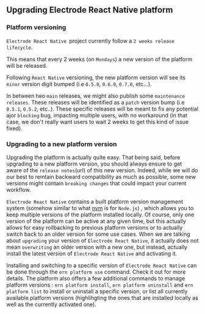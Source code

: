 ## Upgrading Electrode React Native platform

### Platform versioning

`Electrode React Native `project currently follow a `2 weeks release lifecycle`.  

This means that every 2 weeks (on `Mondays`) a new version of the platform will be released.  

Following `React Native` versioning, the new platform version will see its `minor` version digit bumped (i.e `0.5.0`, `0.6.0`, `0.7.0`, etc...).

In between two `main` releases, we might also publish some `maintenance releases`. These releases will be identified as a `patch` version bump (i.e `0.5.1`, `0.5.2`, etc..). These specific releases will be meant to fix any potential ajor `blocking` bug, impacting multiple users, with no workaround (in that case, we don't really want users to wait 2 weeks to get this kind of issue fixed). 

### Upgrading to a new platform version

Upgrading the platform is actually quite easy. That being said, before upgrading to a new platform version, you should always ensure to get aware of the `release notes`(url) of this new version. Indeed, while we will do our best to remtain backward compatibility as much as possible, some new versions might contain `breaking changes` that could impact your current workflow. 

`Electrode React Native` contains a built platform version management system (somehow similar to what [nvm](https://github.com/creationix/nvm) is for `Node.js`) , which allows you to keep multiple versions of the platform installed locally. Of course, only one version of the platform can be active at any given time, but this actually allows for easy rollbacking to previous platform versions or to actually switch back to an older version for some use cases. When we are talking about `upgrading` your version of `Electrode React Native`, it actually does not mean `overwriting` an older version with a new one, but instead, actually install the latest version of `Electrode React Native` and activating it.  

Installing and switching to a specific version of `Electrode React Native` can be done through the `ern platform use` command. Check it out for more details. The platform also offers a few additional commands to manage platform versions : `ern platform install`, `ern platform uninstall` and `ern platform list`  to install or uninstall a specific version, or list all currently available platform versions (highlihgting the ones that are installed locally as well as the currently activated one).